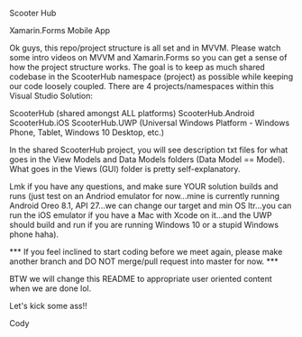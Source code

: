 Scooter Hub

Xamarin.Forms Mobile App

Ok guys, this repo/project structure is all set and in MVVM. Please watch some intro videos on MVVM and Xamarin.Forms so you can get a sense of how the project structure works. The goal is to keep as much shared codebase in the ScooterHub namespace (project) as possible while keeping our code loosely coupled. There are 4 projects/namespaces within this Visual Studio Solution:

ScooterHub (shared amongst ALL platforms)
ScooterHub.Android
ScooterHub.iOS
ScooterHub.UWP (Universal Windows Platform - Windows Phone, Tablet, Windows 10 Desktop, etc.)

In the shared ScooterHub project, you will see description txt files for what goes in the View Models and Data Models folders (Data Model == Model). What goes in the Views (GUI) folder is pretty self-explanatory.

Lmk if you have any questions, and make sure YOUR solution builds and runs (just test on an Andriod emulator for now...mine is currently running Android Oreo 8.1, API 27...we can change our target and min OS ltr...you can run the iOS emulator if you have a Mac with Xcode on it...and the UWP should build and run if you are running Windows 10 or a stupid Windows phone haha).

*** If you feel inclined to start coding before we meet again, please make another branch and DO NOT merge/pull request into master for now. ***

BTW we will change this README to appropriate user oriented content when we are done lol.

Let's kick some ass!!

Cody


